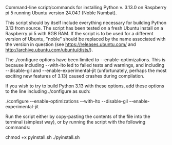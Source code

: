 Command-line script/commands for installing Python v. 3.13.0 on Raspberry pi 5 running Ubuntu version 24.04.1 (Noble Numbat).

This script should by itself include everything necessary for building Python 3.13 from source. The script has been tested on a fresh Ubuntu install on a Raspberry pi 5 with 8GB RAM. If the script is to be used for a different version of Ubuntu, "noble" should be replaced by the name associated with the version in question (see https://releases.ubuntu.com/ and http://archive.ubuntu.com/ubuntu/dists/).


The ./configure options have been limited to --enable-optimizations. This is because including --with-lto led to failed tests and warnings, and including --disable-gil and --enable-experimental-jit (unfortunately, perhaps the most exciting new features of 3.13) caused crashes during compilation. 


If you wish to try to build Python 3.13 with these options, add these options to the line including ./configure as such:

./configure --enable-optimizations --with-lto --disable-gil --enable-experimental-jit



Run the script either by copy-pasting the contents of the file into the terminal (simplest way), or by running the script with the following commands: 

chmod +x pyinstall.sh
./pyinstall.sh
